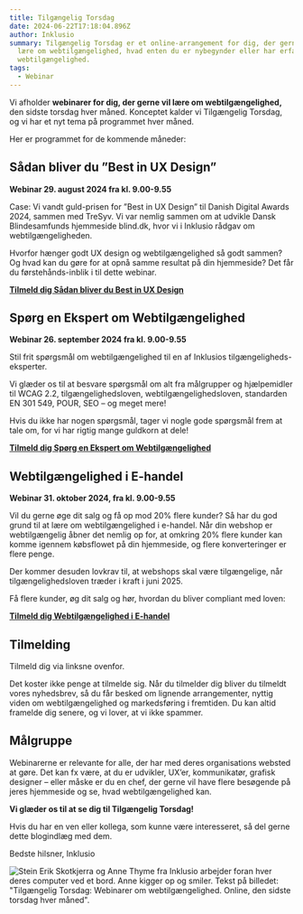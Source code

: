 ```yaml
---
title: Tilgængelig Torsdag
date: 2024-06-22T17:18:04.896Z
author: Inklusio
summary: Tilgængelig Torsdag er et online-arrangement for dig, der gerne vil
  lære om webtilgængelighed, hvad enten du er nybegynder eller har erfaring med
  webtilgængelighed.
tags:
  - Webinar
---
```

Vi afholder  **webinarer for dig, der gerne vil lære om webtilgængelighed,** den sidste torsdag hver måned.  Konceptet kalder vi Tilgængelig Torsdag, og vi har et nyt tema på programmet hver måned. 

Her er programmet for de kommende måneder: 

## Sådan bliver du ”Best in UX Design”

**Webinar 29. august 2024 fra kl. 9.00-9.55**

Case: Vi vandt guld-prisen for ”Best in UX Design” til Danish Digital Awards 2024, sammen med TreSyv. Vi var nemlig sammen om at udvikle Dansk Blindesamfunds hjemmeside blind.dk, hvor vi i Inklusio rådgav om webtilgængeligheden. 

Hvorfor hænger godt UX design og webtilgængelighed så godt sammen? Og hvad kan du gøre for at opnå samme resultat på din hjemmeside? Det får du førstehånds-inblik i til dette webinar. 

**[Tilmeld dig Sådan bliver du Best in UX Design](https://us02web.zoom.us/webinar/register/WN_3ynUOHYOTNKOMsKXw6l_sA)**

## Spørg en Ekspert om Webtilgængelighed

**Webinar 26. september 2024 fra kl. 9.00-9.55**

Stil frit spørgsmål om webtilgængelighed til en af Inklusios tilgængeligheds-eksperter.

Vi glæder os til at besvare spørgsmål om alt fra målgrupper og hjælpemidler til WCAG 2.2, tilgængelighedsloven, webtilgængelighedsloven, standarden EN 301 549, POUR, SEO – og meget mere!

Hvis du ikke har nogen spørgsmål, tager vi nogle gode spørgsmål frem at tale om, for vi har rigtig mange guldkorn at dele! 

**[Tilmeld dig Spørg en Ekspert om Webtilgængelighed](https://us02web.zoom.us/webinar/register/WN_c2zUHDRKTpSckWaxr_MHZg)**

## Webtilgængelighed i E-handel

**Webinar 31. oktober 2024, fra kl. 9.00-9.55**

Vil du gerne øge dit salg og få op mod 20% flere kunder? Så har du god grund til at lære om webtilgængelighed i e-handel. Når din webshop er webtilgængelig åbner det nemlig op for, at omkring 20% flere kunder kan komme igennem købsflowet på din hjemmeside, og flere konverteringer er flere penge. 

Der kommer desuden lovkrav til, at webshops skal være tilgængelige, når tilgængelighedsloven træder i kraft i juni 2025. 

Få flere kunder, øg dit salg og hør, hvordan du bliver compliant med loven: 

**[Tilmeld dig Webtilgængelighed i E-handel](https://us02web.zoom.us/webinar/register/WN_ZD4QJau9Tyi_JryRkf8pvg)**

## Tilmelding

Tilmeld dig via linksne ovenfor. 

Det koster ikke penge at tilmelde sig.
Når du tilmelder dig bliver du tilmeldt vores nyhedsbrev, så du får besked om lignende arrangementer, nyttig viden om webtilgængelighed og markedsføring i fremtiden. Du kan altid framelde dig senere, og vi lover, at vi ikke spammer.

## Målgruppe

Webinarerne er relevante for alle, der har med deres organisations websted at gøre. Det kan fx være, at du er udvikler, UX’er, kommunikatør, grafisk designer – eller måske er du en chef, der gerne vil have flere besøgende på jeres hjemmeside og se, hvad webtilgængelighed kan. 

**Vi glæder os til at se dig til Tilgængelig Torsdag!**

Hvis du har en ven eller kollega, som kunne være interesseret, så del gerne dette blogindlæg med dem. 

Bedste hilsner, Inklusio

![Stein Erik Skotkjerra og Anne Thyme fra Inklusio arbejder foran hver deres computer ved et bord. Anne kigger op og smiler. Tekst på billedet: "Tilgængelig Torsdag: Webinarer om webtilgængelighed. Online, den sidste torsdag hver måned". ](/img/tilgængelig-torsdag-til-hjemmesiden.jpg "Tilgængelig Torsdag webinarer med Inklusio")
